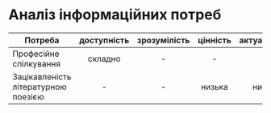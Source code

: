 # Аналіз інформаційних потреб 
| Потреба                                   | доступність| зрозумілість | цінність| актуальність |
| -------------                             |:----------:|:------------:|:-------:| :-----------:|
Професійне спілкування                      |   складно  |       -      |    -    |       -      |
Зацікавленість літературною поезією         |      -     |       -      | низька  |    низька    |
